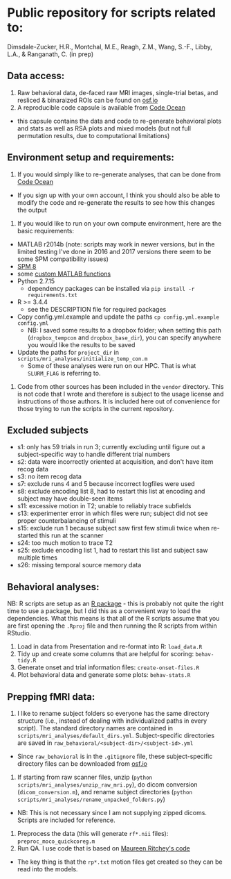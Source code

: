 # Public repository for scripts related to:
Dimsdale-Zucker, H.R., Montchal, M.E., Reagh, Z.M., Wang, S.-F., Libby, L.A., & Ranganath, C. (in prep)

## Data access:
1. Raw behavioral data, de-faced raw MRI images, single-trial betas, and resliced & binaraized ROIs can be found on [osf.io](https://osf.io/qfcjg/)
1. A reproducible code capsule is available from [Code Ocean](https://codeocean.com/capsule/0129473)
  * this capsule contains the data and code to re-generate behavioral plots and stats as well as RSA plots and mixed models (but not full permutation results, due to computational limitations)

## Environment setup and requirements:
1. If you would simply like to re-generate analyses, that can be done from [Code Ocean](https://codeocean.com/capsule/0129473)
  * If you sign up with your own account, I think you should also be able to modify the code and re-generate the results to see how this changes the output
1. If you would like to run on your own compute environment, here are the basic requirements:
  * MATLAB r2014b (note: scripts may work in newer versions, but in the limited testing I've done in 2016 and 2017 versions there seem to be some SPM compatibility issues)
  * [SPM 8](https://www.fil.ion.ucl.ac.uk/spm/software/download/)
  * some [custom MATLAB functions](https://github.com/hallez/MatlabFunctions)
  * Python 2.7.15
    - dependency packages can be installed via `pip install -r requirements.txt`
  * R >= 3.4.4
    - see the DESCRIPTION file for required packages
  * Copy config.yml.example and update the paths `cp config.yml.example config.yml`
    - NB: I saved some results to a dropbox folder; when setting this path (`dropbox_tempcon` and `dropbox_base_dir`), you can specify anywhere you would like the results to be saved
  * Update the paths for `project_dir` in `scripts/mri_analyses/initialize_temp_con.m`
    - Some of these analyses were run on our HPC. That is what `SLURM_FLAG` is referring to.
1. Code from other sources has been included in the `vendor` directory. This is not code that I wrote and therefore is subject to the usage license and instructions of those authors. It is included here out of convenience for those trying to run the scripts in the current repository.

## Excluded subjects
* s1: only has 59 trials in run 3; currently excluding until figure out a subject-specific way to handle different trial numbers
* s2: data were incorrectly oriented at acquisition, and don't have item recog data
* s3: no item recog data
* s7: exclude runs 4 and 5 because incorrect logfiles were used
* s8: exclude encoding list 8, had to restart this list at encoding and subject may have double-seen items
* s11: excessive motion in T2; unable to reliably trace subfields
* s13: experimenter error in which files were run; subject did not see proper counterbalancing of stimuli
* s15: exclude run 1 because subject saw first few stimuli twice when re-started this run at the scanner
* s24: too much motion to trace T2
* s25: exclude encoding list 1, had to restart this list and subject saw multiple times
* s26: missing temporal source memory data

## Behavioral analyses:
NB: R scripts are setup as an [R package](http://r-pkgs.had.co.nz/) - this is probably not quite the right time to use a package, but I did this as a convenient way to load the dependencies. What this means is that all of the R scripts assume that you are first opening the `.Rproj` file and then running the R scripts from within RStudio.
1. Load in data from Presentation and re-format into R: `load_data.R`
2. Tidy up and create some columns that are helpful for scoring: `behav-tidy.R`
3. Generate onset and trial information files: `create-onset-files.R`
4. Plot behavioral data and generate some plots: `behav-stats.R`

## Prepping fMRI data:
1. I like to rename subject folders so everyone has the same directory structure (i.e., instead of dealing with individualized paths in every script). The standard directory names are contained in `scripts/mri_analyses/default_dirs.yml`. Subject-specific directories are saved in `raw_behavioral/<subject-dir>/<subject-id>.yml`
  - Since `raw_behavioral` is in the `.gitignore` file, these subject-specific directory files can be downloaded from [osf.io](https://osf.io/qfcjg/)
1. If starting from raw scanner files, unzip (`python scripts/mri_analyses/unzip_raw_mri.py`), do dicom conversion (`dicom_conversion.m`), and rename subject directories (`python scripts/mri_analyses/rename_unpacked_folders.py`)
  - NB: This is not necessary since I am not supplying zipped dicoms. Scripts are included for reference.
1. Preprocess the data (this will generate `rf*.nii` files): `preproc_moco_quickcoreg.m`
2. Run QA. I use code that is based on [Maureen Ritchey's code](https://github.com/memobc/memolab-fmri-qa)
  - The key thing is that the `rp*.txt` motion files get created so they can be read into the models.
